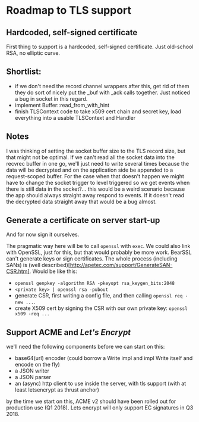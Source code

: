 # Roadmap to TLS support


## Hardcoded, self-signed certificate

First thing to support is a hardcoded, self-signed certificate. Just old-school RSA, no elliptic curve. 


## Shortlist:

- if we don't need the record channel wrappers after this, get rid of them
  they do sort of nicely put the \_buf with \_ack calls together. Just noticed a bug in socket in this regard.
- implement Buffer::read_from_with_hint
- finish TLSContext code to take x509 cert chain and secret key, load everything into a usable TLSContext and Handler

## Notes

I was thinking of setting the socket buffer size to the TLS record size, but that might not be optimal. If we can't read all the socket data into the recvrec buffer in one go, we'll just need to write several times because the data will be decrypted and on the application side be appended to a request-scoped buffer. For the case when that doesn't happen we might have to change the socket trigger to level triggered so we get events when there is still data in the socket?... this would be a weird scenario because the app should always straight away respond to events. If it doesn't read the decrypted data straight away that would be a bug almost.

## Generate a certificate on server start-up

And for now sign it ourselves.

The pragmatic way here will be to call `openssl` with `exec`. We could also link with OpenSSL, just for this, but that would probably be more work. BearSSL can't generate keys or sign certificates. The whole process (including SANs) is (well described)[http://apetec.com/support/GenerateSAN-CSR.htm]. Would be like this:

  - `openssl genpkey -algorithm RSA -pkeyopt rsa_keygen_bits:2048`
  - `<private key> | openssl rsa -pubout`
  - generate CSR, first writing a config file, and then calling `openssl req -new ...`.
  - create X509 cert by signing the CSR with our own private key: `openssl x509 -req ...`

## Support ACME and *Let's Encrypt*

we'll need the following components before we can start on this:

  - base64(url) encoder (could borrow a Write impl and impl Write itself and encode on the fly)
  - a JSON writer
  - a JSON parser
  - an (async) http client to use inside the server, with tls support (with at least letsencrypt as thrust anchor)

by the time we start on this, ACME v2 should have been rolled out for production use (Q1 2018).
Lets encrypt will only support EC signatures in Q3 2018.
